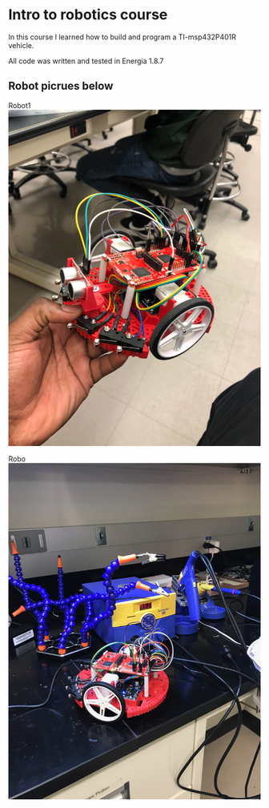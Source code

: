 # Intro to robotics course

In this course I learned how to build and program a TI-msp432P401R vehicle.

All code was written and tested in Energia 1.8.7

## Robot picrues below

Robot1
![alt text](IMG_2067.jpg)

Robo
![alt text](IMG_0001.JPEG)  
